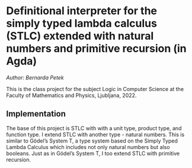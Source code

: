 # Definitional interpreter for the simply typed lambda calculus (STLC) extended with natural numbers and primitive recursion (in Agda)

_Author: Bernarda Petek_

This is the class project for the subject Logic in Computer Science at the Faculty of Mathematics and Physics, Ljubljana, 2022. 

## Implementation

The base of this project is STLC with with a unit type, product type, and function type. I extend STLC with another type - natural numbers. This is similar to Gödel’s System T, a type system based on the Simply Typed Lambda Calculus which includes not only natural numbers but also booleans. Just as in Gödel’s System T, I too extend STLC with primitive recursion. 


